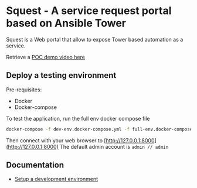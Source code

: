 # Squest - A service request portal based on Ansible Tower

Squest is a Web portal that allow to expose Tower based automation as a service.

Retrieve a [POC demo video here](https://terre.gre.hpecorp.net/videos/request_portal_demo.mp4)

## Deploy a testing environment

Pre-requisites:

- Docker
- Docker-compose

To test the application, run the full env docker compose file
```bash
docker-compose -f dev-env.docker-compose.yml -f full-env.docker-compose.yml up
```

Then connect with your web browser to [http://127.0.0.1:8000](http://127.0.0.1:8000)
The default admin account is `admin // admin`

## Documentation

- [Setup a development environment](docs/dev-env.md)
